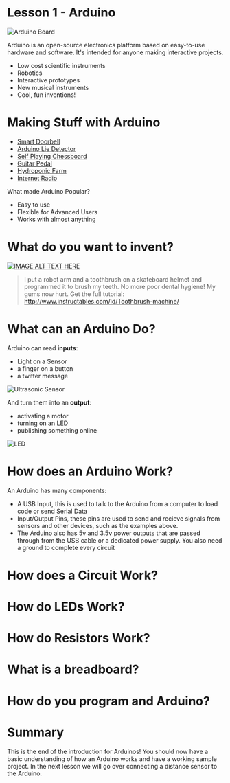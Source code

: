 # Lesson 1 - Arduino

![Arduino Board](https://cdn.sparkfun.com/assets/9/1/e/4/8/515b4656ce395f8a38000000.png "Arduino")

Arduino is an open-source electronics platform based on easy-to-use hardware and software. It's intended for anyone making interactive projects.

  - Low cost scientific instruments
  - Robotics
  - Interactive prototypes
  - New musical instruments
  - Cool, fun inventions!

# Making Stuff with Arduino

  - [Smart Doorbell](https://create.arduino.cc/projecthub/KaustubhAgarwal/smart-doorbell-364e28)
  - [Arduino Lie Detector](https://create.arduino.cc/projecthub/BuildItDR/arduino-lie-detector-a0b914)
  - [Self Playing Chessboard](https://create.arduino.cc/projecthub/Maxchess/wooden-chess-board-with-piece-recognition-872ffb)
  - [Guitar Pedal](https://create.arduino.cc/projecthub/electrosmash/arduino-uno-guitar-pedal-b2ba96)
  - [Hydroponic Farm](http://www.instructables.com/id/Hyduino-Automated-Hydroponics-with-an-Arduino/)
  - [Internet Radio](http://www.instructables.com/id/Arduino-Raspberry-Pi-Internet-Radio/)


What made Arduino Popular?
  - Easy to use
  - Flexible for Advanced Users
  - Works with almost anything

# What do you want to invent?
[![IMAGE ALT TEXT HERE](http://img.youtube.com/vi/Ki7lqI6XE2s/0.jpg)](http://www.youtube.com/watch?v=Ki7lqI6XE2s)

> I put a robot arm and a toothbrush on a skateboard helmet and programmed it to brush my teeth. No more poor dental hygiene! My gums now hurt. 
Get the full tutorial: http://www.instructables.com/id/Toothbrush-machine/

# What can an Arduino Do?

Arduino can read **inputs**:
- Light on a Sensor
- a finger on a button
- a twitter message

![Ultrasonic Sensor](http://2.bp.blogspot.com/-obrSglWftE0/VfC-rfx5rxI/AAAAAAAAArs/yZ-nohsvXto/s1600/TE114-03.jpg "Ultrasonic Sensor")

And turn them into an **output**:
- activating a motor
- turning on an LED
- publishing something online

![LED](https://ktechnics.com/wp-content/uploads/2016/02/LED_blink.gif "LED")

# How does an Arduino Work?
An Arduino has many components:
- A USB Input, this is used to talk to the Arduino from a computer to load code or send Serial Data
- Input/Output Pins, these pins are used to send and recieve signals from sensors and other devices, such as the examples above.
- The Arduino also has 5v and 3.5v power outputs that are passed through from the USB cable or a dedicated power supply. You also need a ground to complete every circuit
# How does a Circuit Work?
# How do LEDs Work?
# How do Resistors Work?
# What is a breadboard?
# How do you program and Arduino?

# Summary
This is the end of the introduction for Arduinos! You should now have a basic understanding of how an Arduino works and have a working sample project. In the next lesson we will go over connecting a distance sensor to the Arduino.

